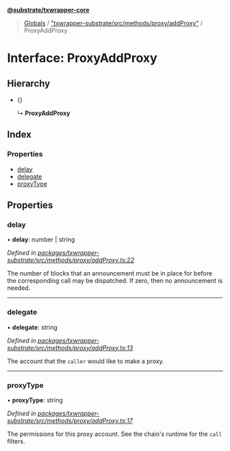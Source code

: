 **[@substrate/txwrapper-core](../README.md)**

> [Globals](../globals.md) / ["txwrapper-substrate/src/methods/proxy/addProxy"](../modules/_txwrapper_substrate_src_methods_proxy_addproxy_.md) / ProxyAddProxy

# Interface: ProxyAddProxy

## Hierarchy

* {}

  ↳ **ProxyAddProxy**

## Index

### Properties

* [delay](_txwrapper_substrate_src_methods_proxy_addproxy_.proxyaddproxy.md#delay)
* [delegate](_txwrapper_substrate_src_methods_proxy_addproxy_.proxyaddproxy.md#delegate)
* [proxyType](_txwrapper_substrate_src_methods_proxy_addproxy_.proxyaddproxy.md#proxytype)

## Properties

### delay

•  **delay**: number \| string

*Defined in [packages/txwrapper-substrate/src/methods/proxy/addProxy.ts:22](https://github.com/paritytech/txwrapper-core/blob/15c9541/packages/txwrapper-substrate/src/methods/proxy/addProxy.ts#L22)*

The number of blocks that an announcement must be in place for before the corresponding call
may be dispatched. If zero, then no announcement is needed.

___

### delegate

•  **delegate**: string

*Defined in [packages/txwrapper-substrate/src/methods/proxy/addProxy.ts:13](https://github.com/paritytech/txwrapper-core/blob/15c9541/packages/txwrapper-substrate/src/methods/proxy/addProxy.ts#L13)*

The account that the `caller` would like to make a proxy.

___

### proxyType

•  **proxyType**: string

*Defined in [packages/txwrapper-substrate/src/methods/proxy/addProxy.ts:17](https://github.com/paritytech/txwrapper-core/blob/15c9541/packages/txwrapper-substrate/src/methods/proxy/addProxy.ts#L17)*

The permissions for this proxy account. See the chain's runtime for the `call` filters.
